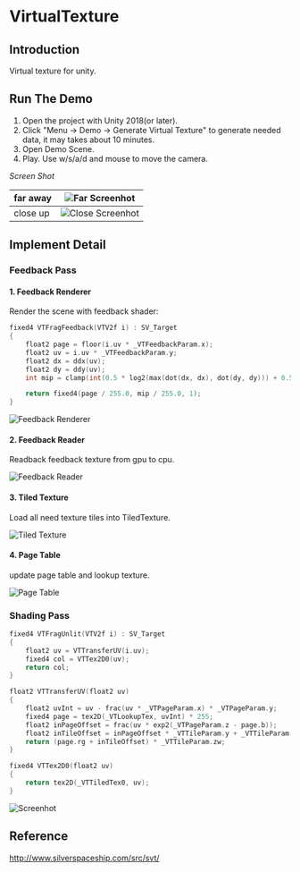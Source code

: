 # VirtualTexture

## Introduction
Virtual texture for unity.

## Run The Demo
1. Open the project with Unity 2018(or later).
2. Click "Menu -> Demo -> Generate Virtual Texture" to generate needed data, it may takes about 10 minutes.
3. Open Demo Scene.
4. Play. Use w/s/a/d and mouse to move the camera.

*Screen Shot*

| far away | ![Far Screenhot](/Image/Screenhot1.png)   |
| -------- | ------------------------------------------|
| close up | ![Close Screenhot](/Image/Screenhot2.png) |

## Implement Detail

### Feedback Pass
#### 1. Feedback Renderer

Render the scene with feedback shader:

```c++
fixed4 VTFragFeedback(VTV2f i) : SV_Target
{
	float2 page = floor(i.uv * _VTFeedbackParam.x);
	float2 uv = i.uv * _VTFeedbackParam.y;
	float2 dx = ddx(uv);
	float2 dy = ddy(uv);
	int mip = clamp(int(0.5 * log2(max(dot(dx, dx), dot(dy, dy))) + 0.5 + _VTFeedbackParam.w), 0, _VTFeedbackParam.z);

	return fixed4(page / 255.0, mip / 255.0, 1);
}
```

![Feedback Renderer](/Image/FeedbackRenderer.png)

#### 2. Feedback Reader

Readback feedback texture from gpu to cpu.

![Feedback Reader](/Image/FeedbackReader.png)

#### 3. Tiled Texture

Load all need texture tiles into TiledTexture.

![Tiled Texture](/Image/TiledTexture.png)

#### 4. Page Table

update page table and lookup texture.

![Page Table](/Image/PageTable.png)

### Shading Pass

```c++
fixed4 VTFragUnlit(VTV2f i) : SV_Target
{
	float2 uv = VTTransferUV(i.uv);
	fixed4 col = VTTex2D0(uv);
	return col;
}

float2 VTTransferUV(float2 uv)
{
	float2 uvInt = uv - frac(uv * _VTPageParam.x) * _VTPageParam.y;
	fixed4 page = tex2D(_VTLookupTex, uvInt) * 255;
	float2 inPageOffset = frac(uv * exp2(_VTPageParam.z - page.b));
	float2 inTileOffset = inPageOffset * _VTTileParam.y + _VTTileParam.x;
	return (page.rg + inTileOffset) * _VTTileParam.zw;
}

fixed4 VTTex2D0(float2 uv)
{
	return tex2D(_VTTiledTex0, uv);
}
```

![Screenhot](/Image/Screenhot3.png)

## Reference
http://www.silverspaceship.com/src/svt/
